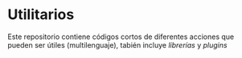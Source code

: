 # Utilitarios
Este repositorio contiene códigos cortos de diferentes acciones que pueden ser útiles (multilenguaje), tabién incluye *librerías* y *plugins*
